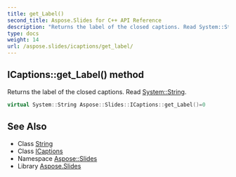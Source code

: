 ```yaml
---
title: get_Label()
second_title: Aspose.Slides for C++ API Reference
description: "Returns the label of the closed captions. Read System::String."
type: docs
weight: 14
url: /aspose.slides/icaptions/get_label/
---
```

## ICaptions::get_Label() method


Returns the label of the closed captions. Read [System::String](../../../system/string/).

```cpp
virtual System::String Aspose::Slides::ICaptions::get_Label()=0
```

## See Also

* Class [String](../../../system/string/)
* Class [ICaptions](../)
* Namespace [Aspose::Slides](../../)
* Library [Aspose.Slides](../../../)